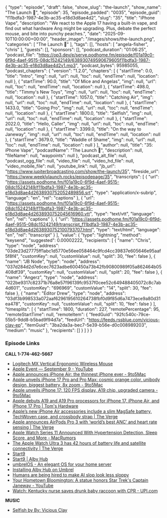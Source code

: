 {
  "type": "episode",
  "draft": false,
  "show_slug": "the-launch",
  "show_name": "The Launch 🚀",
  "episode": 35,
  "episode_padded": "0035",
  "episode_guid": "f11bdfa3-1987-4e3b-ac35-e18d3d8ae4d2",
  "slug": "35",
  "title": "iPhone Vape",
  "description": "We react to the Apple 17 having a built-in vape, and find out what hardware Ang might be upgrading. Plus, debate the perfect mouse, and bite into punchy peaches.",
  "date": "2025-09-10T10:00:00+00:00",
  "header_image": "/images/shows/the-launch.png",
  "categories": [
    "The Launch 🚀"
  ],
  "tags": [],
  "hosts": [
    "angela-fisher",
    "chris"
  ],
  "guests": [],
  "sponsors": [],
  "podcast_duration": "01:06:25",
  "podcast_file": "https://op3.dev/e/serve.podhome.fm/episode/f01a19c0-6f9d-4aef-9515-08dc15242149/638930749590679605f11bdfa3-1987-4e3b-ac35-e18d3d8ae4d2v1.mp3",
  "podcast_bytes": 95985055,
  "podcast_chapters": {
    "version": "1.2.0",
    "chapters": [
      {
        "startTime": 0.0,
        "title": "Intro",
        "img": null,
        "url": null,
        "toc": null,
        "endTime": null,
        "location": null
      },
      {
        "startTime": 90.0,
        "title": "Of Mice and Angelas",
        "img": null,
        "url": null,
        "toc": null,
        "endTime": null,
        "location": null
      },
      {
        "startTime": 498.0,
        "title": "Timmy's New Toys",
        "img": null,
        "url": null,
        "toc": null,
        "endTime": null,
        "location": null
      },
      {
        "startTime": 1057.0,
        "title": "Catching Air",
        "img": null,
        "url": null,
        "toc": null,
        "endTime": null,
        "location": null
      },
      {
        "startTime": 1433.0,
        "title": "Going Pro",
        "img": null,
        "url": null,
        "toc": null,
        "endTime": null,
        "location": null
      },
      {
        "startTime": 1800.0,
        "title": "Selfish",
        "img": null,
        "url": null,
        "toc": null,
        "endTime": null,
        "location": null
      },
      {
        "startTime": 2022.0,
        "title": "Hello, Caller",
        "img": null,
        "url": null,
        "toc": null,
        "endTime": null,
        "location": null
      },
      {
        "startTime": 3399.0,
        "title": "On the way to Janeway",
        "img": null,
        "url": null,
        "toc": null,
        "endTime": null,
        "location": null
      },
      {
        "startTime": 3679.0,
        "title": "Waddle of Shame",
        "img": null,
        "url": null,
        "toc": null,
        "endTime": null,
        "location": null
      }
    ],
    "author": null,
    "title": "35: iPhone Vape",
    "podcastName": "The Launch 🚀",
    "description": null,
    "fileName": null,
    "waypoints": null
  },
  "podcast_alt_file": null,
  "podcast_ogg_file": null,
  "video_file": null,
  "video_hd_file": null,
  "video_mobile_file": null,
  "youtube_link": null,
  "jb_url": "https://www.jupiterbroadcasting.com/show/the-launch/35",
  "fireside_url": "https://www.weeklylaunch.rocks/episodepage/35",
  "transcripts": [
    {
      "url": "https://assets.podhome.fm/f01a19c0-6f9d-4aef-9515-08dc15242149/f11bdfa3-1987-4e3b-ac35-e18d3d8ae4d2638930752052489856.srt",
      "type": "application/x-subrip",
      "language": "en",
      "rel": "captions"
    },
    {
      "url": "https://assets.podhome.fm/f01a19c0-6f9d-4aef-9515-08dc15242149/f11bdfa3-1987-4e3b-ac35-e18d3d8ae4d2638930752045616960.vtt",
      "type": "text/vtt",
      "language": "en",
      "rel": "captions"
    },
    {
      "url": "https://assets.podhome.fm/f01a19c0-6f9d-4aef-9515-08dc15242149/transcript_f11bdfa3-1987-4e3b-ac35-e18d3d8ae4d2638930752100793707.html",
      "type": "text/html",
      "language": "en",
      "rel": "transcript"
    }
  ],
  "value": {
    "type": "lightning",
    "method": "keysend",
    "suggested": 0.00002222,
    "recipients": [
      {
        "name": "Chris",
        "type": "node",
        "address": "03de23d27775ff1abc1d5770e56ee058464c9fcd4cc39837e605646e95aaf5f8f4",
        "customKey": null,
        "customValue": null,
        "split": 30,
        "fee": false
      },
      {
        "name": "JB Node",
        "type": "node",
        "address": "037d284d2d7e6cec7623adbe600450a73b42fb90800989f05a862464b05408df39",
        "customKey": null,
        "customValue": null,
        "split": 20,
        "fee": false
      },
      {
        "name": "Angerz",
        "type": "node",
        "address": "022be9317c82371b76a8e57f96139fc9537f0cee52c649488405072c8c7ab4d601",
        "customKey": "696969",
        "customValue": "14",
        "split": 30,
        "fee": false
      },
      {
        "name": "Editor Drew",
        "type": "node",
        "address": "03df3b998533a072aaf6296195610264738fbf0d9f85d6a7473ece9a80d31ea478",
        "customKey": null,
        "customValue": null,
        "split": 10,
        "fee": false
      }
    ],
    "timesplits": [
      {
        "startTime": 1800,
        "duration": 227,
        "remotePercentage": 95,
        "remoteStartTime": null,
        "remoteItem": {
          "feedGuid": "92fc540c-79ce-55b5-9dd8-b5bad9f94d7a",
          "feedUrl": "https://feeds.rssblue.com/vicious-clay-ep",
          "itemGuid": "3ba2da3a-bec7-5e39-b56e-d0c008989203",
          "medium": "music"
        },
        "recipients": []
      }
    ]
  }
}


### Episode Links

**CALL 1-774-462-5667**

* [Logitech MX Vertical Ergonomic Wireless Mouse](https://www.logitech.com/en-us/shop/p/mx-vertical-ergonomic-mouse)
* [Apple Event — September 9 - YouTube](https://www.youtube.com/watch?v=H3KnMyojEQU)
* [Apple announces iPhone Air: the thinnest iPhone ever - 9to5Mac](https://9to5mac.com/2025/09/09/apple-announces-iphone-air-the-thinnest-iphone-ever/)
* [Apple unveils iPhone 17 Pro and Pro Max: cosmic orange color, unibody design, biggest battery, 8x zoom - 9to5Mac](https://9to5mac.com/2025/09/09/iphone-17-pro-specs-price-pre-order-release-date/)
* [Apple unveils iPhone 17: 120 FPS display, A19 chip, upgraded camera - 9to5Mac](https://9to5mac.com/2025/09/09/apple-unveils-iphone-17-new-features/)
* [Apple debuts A19 and A19 Pro processors for iPhone 17, iPhone Air, and iPhone 17 Pro | Tom's Hardware](https://www.tomshardware.com/tech-industry/semiconductors/apple-debuts-a19-and-a19-pro-processors-for-iphone-17-iphone-air-and-iphone-17-pro)
* [Apple’s new iPhone Air accessories include a slim MagSafe battery, TechWoven case, and crossbody strap | The Verge](https://www.theverge.com/news/773226/apple-iphone-air-accessories-magsafe-awe-dropping-event)
* [Apple announces AirPods Pro 3 with ‘world’s best ANC’ and heart rate sensing | The Verge](https://www.theverge.com/news/772410/apple-airpods-pro-3-release-date-pricing-announcement)
* [Apple Watch Series 11 Announced With Hypertension Detection, Sleep Score, and More - MacRumors](https://www.macrumors.com/2025/09/09/apple-watch-series-11-announced-with-hypertension-detection-5g-and-more/)
* [The Apple Watch Ultra 3 has 42 hours of battery life and satellite connectivity | The Verge](https://www.theverge.com/news/770763/apple-watch-ultra-3-awe-dropping-event)
* [Start9](https://start9.com/)
* [Start9 | Alby Hub](https://docs.start9.com/0.3.5.x/service-guides/lightning/albyhub.html)
* [umbrelOS - An elegant OS for your home server](https://umbrel.com/umbrelos)
* [Installing Alby Hub on Umbrel](https://demos.getalby.com/demo/clyrptmva0jkkz9kdzkavmkhx)
* [Humans are being hired to make AI slop look less sloppy](https://www.nbcnews.com/tech/tech-news/humans-hired-to-fix-ai-slop-rcna225969)
* [Your Hometown Bloomington: A statue honors Star Trek's Captain Janeway - YouTube](https://www.youtube.com/watch?v=TLKvAbIK6L8)
* [Watch: Kentucky nurse saves drunk baby raccoon with CPR - UPI.com](https://www.upi.com/Odd_News/2025/09/08/drunk-raccoon-CPR-rescue-nurse-Letcher-County/3971757344682/)

**MUSIC**

* [Selfish by By: Vicious Clay](https://podcastindex.org/podcast/7449903?episode=41789114055)
